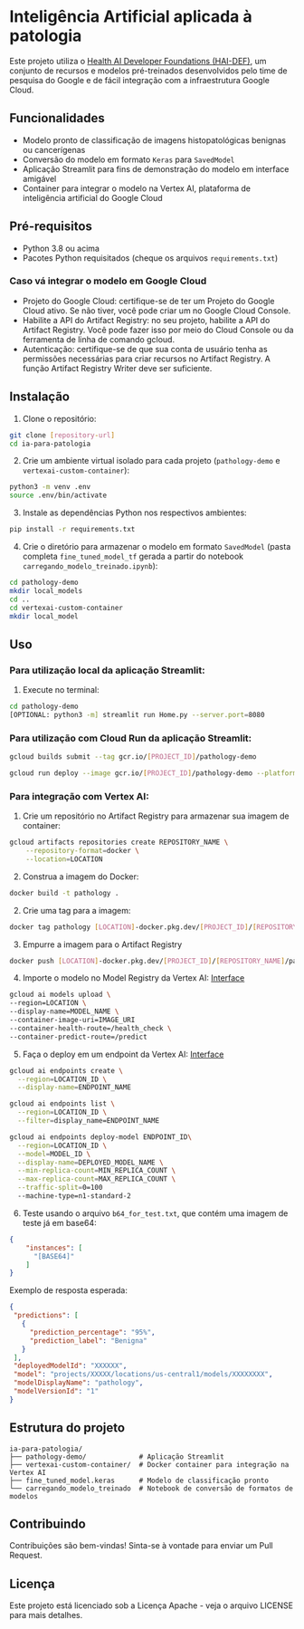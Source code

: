 # Inteligência Artificial aplicada à patologia

Este projeto utiliza o [Health AI Developer Foundations (HAI-DEF)](https://developers.google.com/health-ai-developer-foundations), um conjunto de recursos e modelos pré-treinados desenvolvidos pelo time de pesquisa do Google e de fácil integração com a infraestrutura Google Cloud.

## Funcionalidades

- Modelo pronto de classificação de imagens histopatológicas benignas ou cancerígenas
- Conversão do modelo em formato `Keras` para `SavedModel`
- Aplicação Streamlit para fins de demonstração do modelo em interface amigável
- Container para integrar o modelo na Vertex AI, plataforma de inteligência artificial do Google Cloud

## Pré-requisitos

- Python 3.8 ou acima
- Pacotes Python requisitados (cheque os arquivos `requirements.txt`)

### Caso vá integrar o modelo em Google Cloud
- Projeto do Google Cloud: certifique-se de ter um Projeto do Google Cloud ativo. Se não tiver, você pode criar um no Google Cloud Console.
- Habilite a API do Artifact Registry: no seu projeto, habilite a API do Artifact Registry. Você pode fazer isso por meio do Cloud Console ou da ferramenta de linha de comando gcloud.
- Autenticação: certifique-se de que sua conta de usuário tenha as permissões necessárias para criar recursos no Artifact Registry. A função Artifact Registry Writer deve ser suficiente.

## Instalação

1. Clone o repositório:
```bash
git clone [repository-url]
cd ia-para-patologia
```

2. Crie um ambiente virtual isolado para cada projeto (`pathology-demo` e `vertexai-custom-container`):
```bash
python3 -m venv .env
source .env/bin/activate
```

3. Instale as dependências Python nos respectivos ambientes:
```bash
pip install -r requirements.txt
```

4. Crie o diretório para armazenar o modelo em formato `SavedModel` (pasta completa `fine_tuned_model_tf` gerada a partir do notebook `carregando_modelo_treinado.ipynb`):
```bash
cd pathology-demo
mkdir local_models
cd ..
cd vertexai-custom-container
mkdir local_model
```

## Uso

### Para utilização local da aplicação Streamlit:

1. Execute no terminal:
```bash
cd pathology-demo
[OPTIONAL: python3 -m] streamlit run Home.py --server.port=8080
```

### Para utilização com Cloud Run da aplicação Streamlit:

```bash
gcloud builds submit --tag gcr.io/[PROJECT_ID]/pathology-demo
```

```bash
gcloud run deploy --image gcr.io/[PROJECT_ID]/pathology-demo --platform managed --region us-central1 --allow-unauthenticated
```

### Para integração com Vertex AI: 

1. Crie um repositório no Artifact Registry para armazenar sua imagem de container:
```bash
gcloud artifacts repositories create REPOSITORY_NAME \
    --repository-format=docker \
    --location=LOCATION
```

2. Construa a imagem do Docker:
```bash
docker build -t pathology .
```

2. Crie uma tag para a imagem:
```bash
docker tag pathology [LOCATION]-docker.pkg.dev/[PROJECT_ID]/[REPOSITORY_NAME]/pathology:latest
```

3. Empurre a imagem para o Artifact Registry
```bash
docker push [LOCATION]-docker.pkg.dev/[PROJECT_ID]/[REPOSITORY_NAME]/pathology:latest
```

4. Importe o modelo no Model Registry da Vertex AI:
[Interface](https://cloud.google.com/vertex-ai/docs/model-registry/import-model)

```bash
gcloud ai models upload \
--region=LOCATION \
--display-name=MODEL_NAME \
--container-image-uri=IMAGE_URI
--container-health-route=/health_check \
--container-predict-route=/predict
```

5. Faça o deploy em um endpoint da Vertex AI:
[Interface](https://cloud.google.com/vertex-ai/docs/general/deployment)

```bash
gcloud ai endpoints create \
  --region=LOCATION_ID \
  --display-name=ENDPOINT_NAME

gcloud ai endpoints list \
  --region=LOCATION_ID \
  --filter=display_name=ENDPOINT_NAME

gcloud ai endpoints deploy-model ENDPOINT_ID\
  --region=LOCATION_ID \
  --model=MODEL_ID \
  --display-name=DEPLOYED_MODEL_NAME \
  --min-replica-count=MIN_REPLICA_COUNT \
  --max-replica-count=MAX_REPLICA_COUNT \
  --traffic-split=0=100
  --machine-type=n1-standard-2
```

6. Teste usando o arquivo `b64_for_test.txt`, que contém uma imagem de teste já em base64:
```json
{
    "instances": [
      "[BASE64]"
    ]
}  
```

Exemplo de resposta esperada:
```json
{
 "predictions": [
   {
     "prediction_percentage": "95%",
     "prediction_label": "Benigna"
   }
 ],
 "deployedModelId": "XXXXXX",
 "model": "projects/XXXXX/locations/us-central1/models/XXXXXXXX",
 "modelDisplayName": "pathology",
 "modelVersionId": "1"
}
```

## Estrutura do projeto

```
ia-para-patologia/
├── pathology-demo/             # Aplicação Streamlit
├── vertexai-custom-container/  # Docker container para integração na Vertex AI
├── fine_tuned_model.keras      # Modelo de classificação pronto
└── carregando_modelo_treinado  # Notebook de conversão de formatos de modelos
```

## Contribuindo

Contribuições são bem-vindas! Sinta-se à vontade para enviar um Pull Request.

## Licença

Este projeto está licenciado sob a Licença Apache - veja o arquivo LICENSE para mais detalhes.
